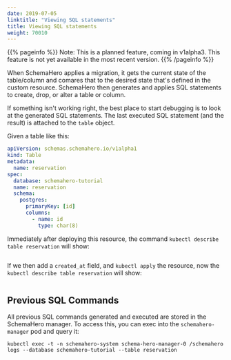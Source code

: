 ```yaml
---
date: 2019-07-05
linktitle: "Viewing SQL statements"
title: Viewing SQL statements
weight: 70010
---
```


{{% pageinfo %}}
Note: This is a planned feature, coming in v1alpha3. This feature is not yet available in the most recent version.
{{% /pageinfo %}}

When SchemaHero applies a migration, it gets the current state of the table/column and comares that to the desired state that's defined in the custom resource. SchemaHero then generates and applies SQL statements to create, drop, or alter a table or column.

If something isn't working right, the best place to start debugging is to look at the generated SQL statements. The last executed SQL statement (and the result) is attached to the `table` object.

Given a table like this:

```yaml
apiVersion: schemas.schemahero.io/v1alpha1
kind: Table
metadata:
  name: reservation
spec:
  database: schemahero-tutorial
  name: reservation
  schema:
    postgres:
      primaryKey: [id]
      columns:
        - name: id
          type: char(8)
```

Immediately after deploying this resource, the command `kubectl describe table reservation` will show:

```

```


If we then add a `created_at` field, and `kubectl apply` the resource, now the `kubectl describe table reservation` will show:

```

```

## Previous SQL Commands

All previous SQL commands generated and executed are stored in the SchemaHero manager. To access this, you can exec into the `schemahero-manager` pod and query it:

```
kubectl exec -t -n schemahero-system schema-hero-manager-0 /schemahero logs --database schemahero-tutorial --table reservation
```

